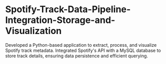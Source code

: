 # Spotify-Track-Data-Pipeline-Integration-Storage-and-Visualization
Developed a Python-based application to extract, process, and visualize Spotify track metadata. Integrated Spotify's API with a MySQL database to store track details, ensuring data persistence and efficient querying.
